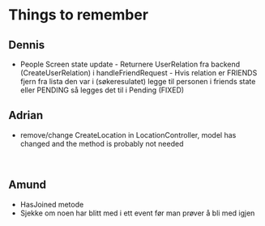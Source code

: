 # Things to remember

## Dennis

- People Screen state update - Returnere UserRelation fra backend (CreateUserRelation) i handleFriendRequest - Hvis relation er FRIENDS fjern fra lista den var i (søkeresulatet) legge til personen i friends state eller PENDING så legges det til i Pending (FIXED)
  <br />

## Adrian

- remove/change CreateLocation in LocationController, model has changed and the method is probably not needed

<br />

## Amund

- HasJoined metode
- Sjekke om noen har blitt med i ett event før man prøver å bli med igjen
